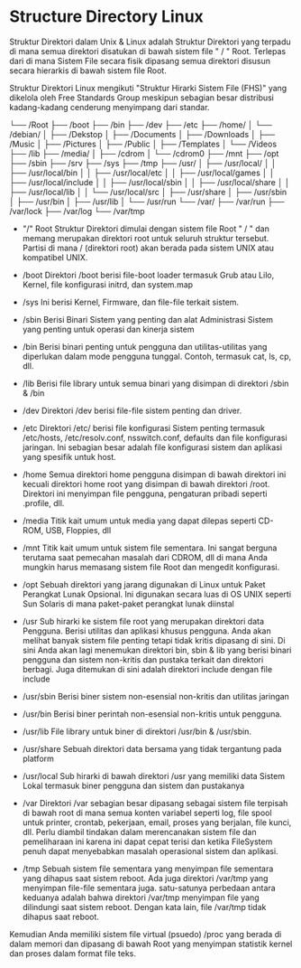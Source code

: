 # Structure Directory Linux

Struktur Direktori dalam Unix & Linux adalah Struktur Direktori yang terpadu di mana semua direktori disatukan di bawah sistem file " / " Root. Terlepas dari di mana Sistem File secara fisik dipasang semua direktori disusun secara hierarkis di bawah sistem file Root.

Struktur Direktori Linux mengikuti "Struktur Hirarki Sistem File (FHS)" yang dikelola oleh Free Standards Group meskipun sebagian besar distribusi kadang-kadang cenderung menyimpang dari standar.


└── /Root
    ├── /boot
    ├── /bin
    ├── /dev
    ├── /etc
    ├── /home/
    │   └── /debian/
    │       ├── /Dekstop
    │       ├── /Documents
    │       ├── /Downloads
    │       ├── /Music
    │       ├── /Pictures
    │       ├── /Public
    │       ├── /Templates
    │       └── /Videos
    ├── /lib
    ├── /media/
    │   ├── /cdrom
    │   └── /cdrom0
    ├── /mnt
    ├── /opt
    ├── /sbin
    ├── /srv
    ├── /sys
    ├── /tmp
    ├── /usr/
    │   ├── /usr/local/
    │   │   ├── /usr/local/bin
    │   │   ├── /usr/local/etc
    │   │   ├── /usr/local/games
    │   │   ├── /usr/local/include
    │   │   ├── /usr/local/sbin
    │   │   ├── /usr/local/share
    │   │   ├── /usr/local/lib
    │   │   └── /usr/local/src
    │   ├── /usr/share
    │   ├── /usr/sbin
    │   ├── /usr/bin
    │   ├── /usr/lib
    │   └── /usr/run
    └── /var/
        ├── /var/run
        ├── /var/lock
        ├── /var/log
        └── /var/tmp


- "/" Root
Struktur Direktori dimulai dengan sistem file Root " / " dan memang merupakan direktori root untuk seluruh struktur tersebut. Partisi di mana / (direktori root) akan berada pada sistem UNIX atau kompatibel UNIX.

- /boot
Direktori /boot berisi file-boot loader termasuk Grub atau Lilo, Kernel, file konfigurasi initrd, dan system.map

- /sys
Ini berisi Kernel, Firmware, dan file-file terkait sistem.

- /sbin
Berisi Binari Sistem yang penting dan alat Administrasi Sistem yang penting untuk operasi dan kinerja sistem

- /bin
Berisi binari penting untuk pengguna dan utilitas-utilitas yang diperlukan dalam mode pengguna tunggal. Contoh, termasuk cat, ls, cp, dll.

- /lib
Berisi file library untuk semua binari yang disimpan di direktori /sbin & /bin

- /dev
Direktori /dev berisi file-file sistem penting dan driver.

- /etc
Direktori /etc/ berisi file konfigurasi Sistem penting termasuk /etc/hosts, /etc/resolv.conf, nsswitch.conf, defaults dan file konfigurasi jaringan. Ini sebagian besar adalah file konfigurasi sistem dan aplikasi yang spesifik untuk host.

- /home
Semua direktori home pengguna disimpan di bawah direktori ini kecuali direktori home root yang disimpan di bawah direktori /root. Direktori ini menyimpan file pengguna, pengaturan pribadi seperti .profile, dll.

- /media
Titik kait umum untuk media yang dapat dilepas seperti CD-ROM, USB, Floppies, dll

- /mnt
Titik kait umum untuk sistem file sementara. Ini sangat berguna terutama saat pemecahan masalah dari CDROM, dll di mana Anda mungkin harus memasang sistem file Root dan mengedit konfigurasi.

- /opt
Sebuah direktori yang jarang digunakan di Linux untuk Paket Perangkat Lunak Opsional. Ini digunakan secara luas di OS UNIX seperti Sun Solaris di mana paket-paket perangkat lunak diinstal

- /usr
Sub hirarki ke sistem file root yang merupakan direktori data Pengguna. Berisi utilitas dan aplikasi khusus pengguna. Anda akan melihat banyak sistem file penting tetapi tidak kritis dipasang di sini. Di sini Anda akan lagi menemukan direktori bin, sbin & lib yang berisi binari pengguna dan sistem non-kritis dan pustaka terkait dan direktori berbagi. Juga ditemukan di sini adalah direktori include dengan file include

- /usr/sbin
Berisi biner sistem non-esensial non-kritis dan utilitas jaringan

- /usr/bin
Berisi biner perintah non-esensial non-kritis untuk pengguna.

- /usr/lib
File library untuk biner di direktori /usr/bin & /usr/sbin.

- /usr/share
Sebuah direktori data bersama yang tidak tergantung pada platform

- /usr/local
Sub hirarki di bawah direktori /usr yang memiliki data Sistem Lokal termasuk biner pengguna dan sistem dan pustakanya

- /var
Direktori /var sebagian besar dipasang sebagai sistem file terpisah di bawah root di mana semua konten variabel seperti log, file spool untuk printer, crontab, pekerjaan, email, proses yang berjalan, file kunci, dll. Perlu diambil tindakan dalam merencanakan sistem file dan pemeliharaan ini karena ini dapat cepat terisi dan ketika FileSystem penuh dapat menyebabkan masalah operasional sistem dan aplikasi.

- /tmp
Sebuah sistem file sementara yang menyimpan file sementara yang dihapus saat sistem reboot. Ada juga direktori /var/tmp yang menyimpan file-file sementara juga. satu-satunya perbedaan antara keduanya adalah bahwa direktori /var/tmp menyimpan file yang dilindungi saat sistem reboot. Dengan kata lain, file /var/tmp tidak dihapus saat reboot.

Kemudian Anda memiliki sistem file virtual (psuedo) /proc yang berada di dalam memori dan dipasang di bawah Root yang menyimpan statistik kernel dan proses dalam format file teks.